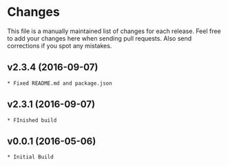 # Changes

This file is a manually maintained list of changes for each release. Feel free
to add your changes here when sending pull requests. Also send corrections if
you spot any mistakes.

## v2.3.4 (2016-09-07)

	* Fixed README.md and package.json

## v2.3.1 (2016-09-07)

	* FInished build

## v0.0.1 (2016-05-06)

	* Initial Build